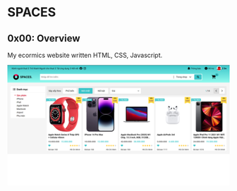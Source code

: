 # SPACES
## 0x00: Overview 
My ecormics website written HTML, CSS, Javascript. 

![](/assets/images/Readme-Image.png)